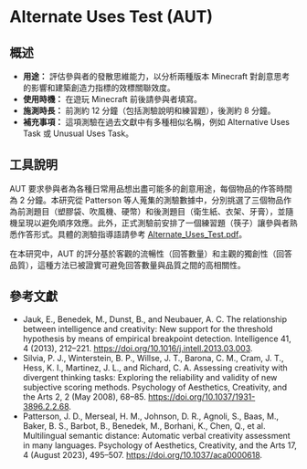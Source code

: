 # Alternate Uses Test (AUT)

## 概述

- **用途：** 評估參與者的發散思維能力，以分析兩種版本 Minecraft 對創意思考的影響和建築創造力指標的效標關聯效度。
- **使用時機：** 在遊玩 Minecraft 前後請參與者填寫。
- **施測時長：** 前測約 12 分鐘（包括測驗說明和練習題），後測約 8 分鐘。
- **補充事項：** 這項測驗在過去文獻中有多種相似名稱，例如 Alternative Uses Task 或 Unusual Uses Task。

## 工具說明

AUT 要求參與者為各種日常用品想出盡可能多的創意用途，每個物品的作答時間為 2 分鐘。本研究從 Patterson 等人蒐集的測驗數據中，分別挑選了三個物品作為前測題目（塑膠袋、吹風機、硬幣）和後測題目（衛生紙、衣架、牙膏），並隨機呈現以避免順序效應。此外，正式測驗前安排了一個練習題（筷子）讓參與者熟悉作答形式。具體的測驗指導語請參考 [Alternate_Uses_Test.pdf](Alternate_Uses_Test.pdf)。

在本研究中，AUT 的評分基於客觀的流暢性（回答數量）和主觀的獨創性（回答品質），這種方法已被證實可避免回答數量與品質之間的高相關性。

## 參考文獻

- Jauk, E., Benedek, M., Dunst, B., and Neubauer, A. C. The relationship between intelligence and creativity: New support for the threshold hypothesis by means of empirical breakpoint detection. Intelligence 41, 4 (2013), 212–221. https://doi.org/10.1016/j.intell.2013.03.003.
- Silvia, P. J., Winterstein, B. P., Willse, J. T., Barona, C. M., Cram, J. T., Hess, K. I., Martinez, J. L., and Richard, C. A. Assessing creativity with divergent thinking tasks: Exploring the reliability and validity of new subjective scoring methods. Psychology of Aesthetics, Creativity, and the Arts 2, 2 (May 2008), 68–85. https://doi.org/10.1037/1931-3896.2.2.68.
- Patterson, J. D., Merseal, H. M., Johnson, D. R., Agnoli, S., Baas, M., Baker, B. S., Barbot, B., Benedek, M., Borhani, K., Chen, Q., et al. Multilingual semantic distance: Automatic verbal creativity assessment in many languages. Psychology of Aesthetics, Creativity, and the Arts 17, 4 (August 2023), 495–507. https://doi.org/10.1037/aca0000618.
